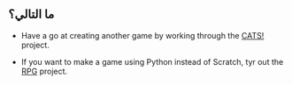## ما التالي؟

- Have a go at creating another game by working through the [CATS!](https://projects.raspberrypi.org/en/projects/cats) project.

- If you want to make a game using Python instead of Scratch, tyr out the [RPG](https://projects.raspberrypi.org/en/projects/rpg) project.